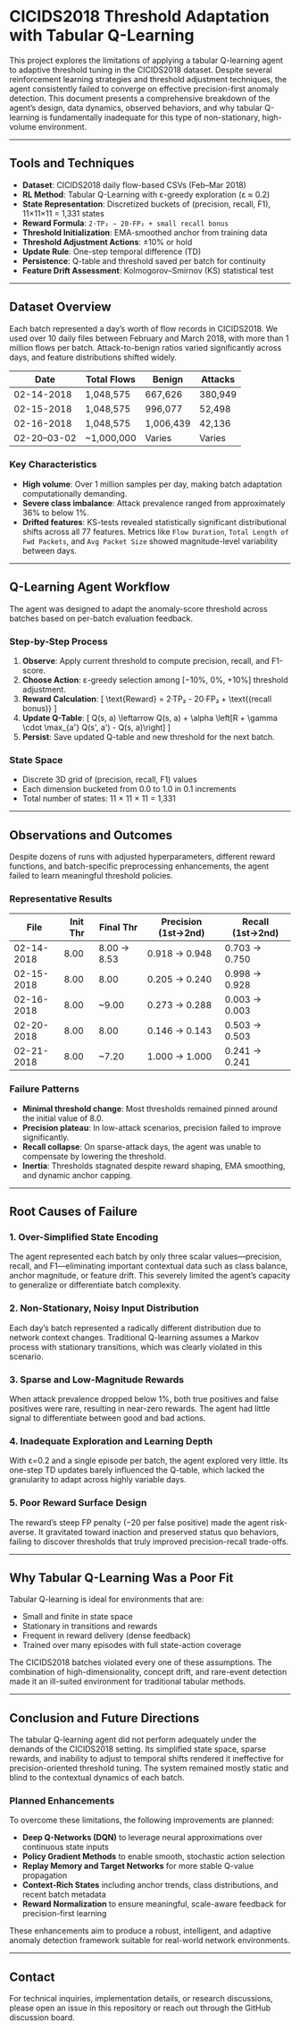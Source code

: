 # CICIDS2018 Threshold Adaptation with Tabular Q-Learning

This project explores the limitations of applying a tabular Q-learning agent to adaptive threshold tuning in the CICIDS2018 dataset. Despite several reinforcement learning strategies and threshold adjustment techniques, the agent consistently failed to converge on effective precision-first anomaly detection. This document presents a comprehensive breakdown of the agent’s design, data dynamics, observed behaviors, and why tabular Q-learning is fundamentally inadequate for this type of non-stationary, high-volume environment.

---

## Tools and Techniques

- **Dataset**: CICIDS2018 daily flow-based CSVs (Feb–Mar 2018)
- **RL Method**: Tabular Q-Learning with ε-greedy exploration (ε ≈ 0.2)
- **State Representation**: Discretized buckets of (precision, recall, F1), 11×11×11 = 1,331 states
- **Reward Formula**: `2·TP₂ − 20·FP₂ + small recall bonus`
- **Threshold Initialization**: EMA-smoothed anchor from training data
- **Threshold Adjustment Actions**: ±10% or hold
- **Update Rule**: One-step temporal difference (TD)
- **Persistence**: Q-table and threshold saved per batch for continuity
- **Feature Drift Assessment**: Kolmogorov–Smirnov (KS) statistical test

---

## Dataset Overview

Each batch represented a day’s worth of flow records in CICIDS2018. We used over 10 daily files between February and March 2018, with more than 1 million flows per batch. Attack-to-benign ratios varied significantly across days, and feature distributions shifted widely.

| Date         | Total Flows | Benign       | Attacks     |
|--------------|-------------|--------------|-------------|
| 02-14-2018   | 1,048,575   | 667,626      | 380,949     |
| 02-15-2018   | 1,048,575   | 996,077      | 52,498      |
| 02-16-2018   | 1,048,575   | 1,006,439    | 42,136      |
| 02-20–03-02  | ~1,000,000  | Varies       | Varies      |

### Key Characteristics

- **High volume**: Over 1 million samples per day, making batch adaptation computationally demanding.
- **Severe class imbalance**: Attack prevalence ranged from approximately 36% to below 1%.
- **Drifted features**: KS-tests revealed statistically significant distributional shifts across all 77 features. Metrics like `Flow Duration`, `Total Length of Fwd Packets`, and `Avg Packet Size` showed magnitude-level variability between days.

---

## Q-Learning Agent Workflow

The agent was designed to adapt the anomaly-score threshold across batches based on per-batch evaluation feedback.

### Step-by-Step Process

1. **Observe**: Apply current threshold to compute precision, recall, and F1-score.
2. **Choose Action**: ε-greedy selection among [−10%, 0%, +10%] threshold adjustment.
3. **Reward Calculation**:
   \[
   \text{Reward} = 2·TP₂ - 20·FP₂ + \text{(recall bonus)}
   \]
4. **Update Q-Table**:
   \[
   Q(s, a) \leftarrow Q(s, a) + \alpha \left[R + \gamma \cdot \max_{a'} Q(s', a') - Q(s, a)\right]
   \]
5. **Persist**: Save updated Q-table and new threshold for the next batch.

### State Space

- Discrete 3D grid of (precision, recall, F1) values
- Each dimension bucketed from 0.0 to 1.0 in 0.1 increments
- Total number of states: 11 × 11 × 11 = 1,331

---

## Observations and Outcomes

Despite dozens of runs with adjusted hyperparameters, different reward functions, and batch-specific preprocessing enhancements, the agent failed to learn meaningful threshold policies.

### Representative Results

| File          | Init Thr | Final Thr   | Precision (1st→2nd) | Recall (1st→2nd) |
|---------------|----------|-------------|----------------------|------------------|
| 02-14-2018    | 8.00     | 8.00 → 8.53 | 0.918 → 0.948        | 0.703 → 0.750    |
| 02-15-2018    | 8.00     | 8.00        | 0.205 → 0.240        | 0.998 → 0.928    |
| 02-16-2018    | 8.00     | ~9.00       | 0.273 → 0.288        | 0.003 → 0.003    |
| 02-20-2018    | 8.00     | 8.00        | 0.146 → 0.143        | 0.503 → 0.503    |
| 02-21-2018    | 8.00     | ~7.20       | 1.000 → 1.000        | 0.241 → 0.241    |

### Failure Patterns

- **Minimal threshold change**: Most thresholds remained pinned around the initial value of 8.0.
- **Precision plateau**: In low-attack scenarios, precision failed to improve significantly.
- **Recall collapse**: On sparse-attack days, the agent was unable to compensate by lowering the threshold.
- **Inertia**: Thresholds stagnated despite reward shaping, EMA smoothing, and dynamic anchor capping.

---

## Root Causes of Failure

### 1. Over-Simplified State Encoding

The agent represented each batch by only three scalar values—precision, recall, and F1—eliminating important contextual data such as class balance, anchor magnitude, or feature drift. This severely limited the agent’s capacity to generalize or differentiate batch complexity.

### 2. Non-Stationary, Noisy Input Distribution

Each day’s batch represented a radically different distribution due to network context changes. Traditional Q-learning assumes a Markov process with stationary transitions, which was clearly violated in this scenario.

### 3. Sparse and Low-Magnitude Rewards

When attack prevalence dropped below 1%, both true positives and false positives were rare, resulting in near-zero rewards. The agent had little signal to differentiate between good and bad actions.

### 4. Inadequate Exploration and Learning Depth

With ε=0.2 and a single episode per batch, the agent explored very little. Its one-step TD updates barely influenced the Q-table, which lacked the granularity to adapt across highly variable days.

### 5. Poor Reward Surface Design

The reward’s steep FP penalty (−20 per false positive) made the agent risk-averse. It gravitated toward inaction and preserved status quo behaviors, failing to discover thresholds that truly improved precision-recall trade-offs.

---

## Why Tabular Q-Learning Was a Poor Fit

Tabular Q-learning is ideal for environments that are:

- Small and finite in state space
- Stationary in transitions and rewards
- Frequent in reward delivery (dense feedback)
- Trained over many episodes with full state-action coverage

The CICIDS2018 batches violated every one of these assumptions. The combination of high-dimensionality, concept drift, and rare-event detection made it an ill-suited environment for traditional tabular methods.

---

## Conclusion and Future Directions

The tabular Q-learning agent did not perform adequately under the demands of the CICIDS2018 setting. Its simplified state space, sparse rewards, and inability to adjust to temporal shifts rendered it ineffective for precision-oriented threshold tuning. The system remained mostly static and blind to the contextual dynamics of each batch.

### Planned Enhancements

To overcome these limitations, the following improvements are planned:

- **Deep Q-Networks (DQN)** to leverage neural approximations over continuous state inputs
- **Policy Gradient Methods** to enable smooth, stochastic action selection
- **Replay Memory and Target Networks** for more stable Q-value propagation
- **Context-Rich States** including anchor trends, class distributions, and recent batch metadata
- **Reward Normalization** to ensure meaningful, scale-aware feedback for precision-first learning

These enhancements aim to produce a robust, intelligent, and adaptive anomaly detection framework suitable for real-world network environments.

---

## Contact

For technical inquiries, implementation details, or research discussions, please open an issue in this repository or reach out through the GitHub discussion board.
